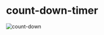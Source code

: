 # count-down-timer
![count-down](https://user-images.githubusercontent.com/52837649/131275592-543d1a5c-4205-4d5a-beac-e194e930e96c.png)
